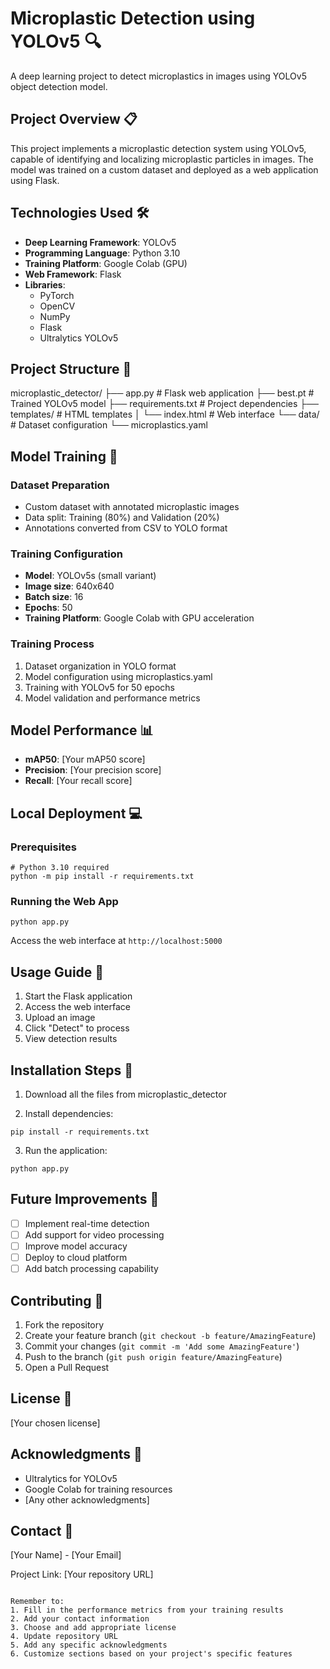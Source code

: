 # Microplastic Detection using YOLOv5 🔍

A deep learning project to detect microplastics in images using YOLOv5 object detection model.

## Project Overview 📋

This project implements a microplastic detection system using YOLOv5, capable of identifying and localizing microplastic particles in images. The model was trained on a custom dataset and deployed as a web application using Flask.

## Technologies Used 🛠️

- **Deep Learning Framework**: YOLOv5
- **Programming Language**: Python 3.10
- **Training Platform**: Google Colab (GPU)
- **Web Framework**: Flask
- **Libraries**:
  - PyTorch
  - OpenCV
  - NumPy
  - Flask
  - Ultralytics YOLOv5

## Project Structure 📁


microplastic_detector/
├── app.py                 # Flask web application
├── best.pt               # Trained YOLOv5 model
├── requirements.txt      # Project dependencies
├── templates/            # HTML templates
│   └── index.html       # Web interface
└── data/                # Dataset configuration
    └── microplastics.yaml


## Model Training 🔨

### Dataset Preparation
- Custom dataset with annotated microplastic images
- Data split: Training (80%) and Validation (20%)
- Annotations converted from CSV to YOLO format

### Training Configuration
- **Model**: YOLOv5s (small variant)
- **Image size**: 640x640
- **Batch size**: 16
- **Epochs**: 50
- **Training Platform**: Google Colab with GPU acceleration

### Training Process
1. Dataset organization in YOLO format
2. Model configuration using microplastics.yaml
3. Training with YOLOv5 for 50 epochs
4. Model validation and performance metrics

## Model Performance 📊

- **mAP50**: [Your mAP50 score]
- **Precision**: [Your precision score]
- **Recall**: [Your recall score]

## Local Deployment 💻

### Prerequisites
```
# Python 3.10 required
python -m pip install -r requirements.txt
```

### Running the Web App
```
python app.py
```
Access the web interface at `http://localhost:5000`

## Usage Guide 📖

1. Start the Flask application
2. Access the web interface
3. Upload an image
4. Click "Detect" to process
5. View detection results

## Installation Steps 🔧

1. Download all the files from microplastic_detector

2. Install dependencies:
```
pip install -r requirements.txt
```

3. Run the application:
```
python app.py
```

## Future Improvements 🚀

- [ ] Implement real-time detection
- [ ] Add support for video processing
- [ ] Improve model accuracy
- [ ] Deploy to cloud platform
- [ ] Add batch processing capability

## Contributing 🤝

1. Fork the repository
2. Create your feature branch (`git checkout -b feature/AmazingFeature`)
3. Commit your changes (`git commit -m 'Add some AmazingFeature'`)
4. Push to the branch (`git push origin feature/AmazingFeature`)
5. Open a Pull Request

## License 📄

[Your chosen license]

## Acknowledgments 👏

- Ultralytics for YOLOv5
- Google Colab for training resources
- [Any other acknowledgments]

## Contact 📧

[Your Name] - [Your Email]

Project Link: [Your repository URL]
```

Remember to:
1. Fill in the performance metrics from your training results
2. Add your contact information
3. Choose and add appropriate license
4. Update repository URL
5. Add any specific acknowledgments
6. Customize sections based on your project's specific features

